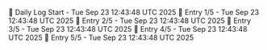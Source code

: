 📅 Daily Log Start - Tue Sep 23 12:43:48 UTC 2025
📌 Entry 1/5 - Tue Sep 23 12:43:48 UTC 2025
📌 Entry 2/5 - Tue Sep 23 12:43:48 UTC 2025
📌 Entry 3/5 - Tue Sep 23 12:43:48 UTC 2025
📌 Entry 4/5 - Tue Sep 23 12:43:48 UTC 2025
📌 Entry 5/5 - Tue Sep 23 12:43:48 UTC 2025
